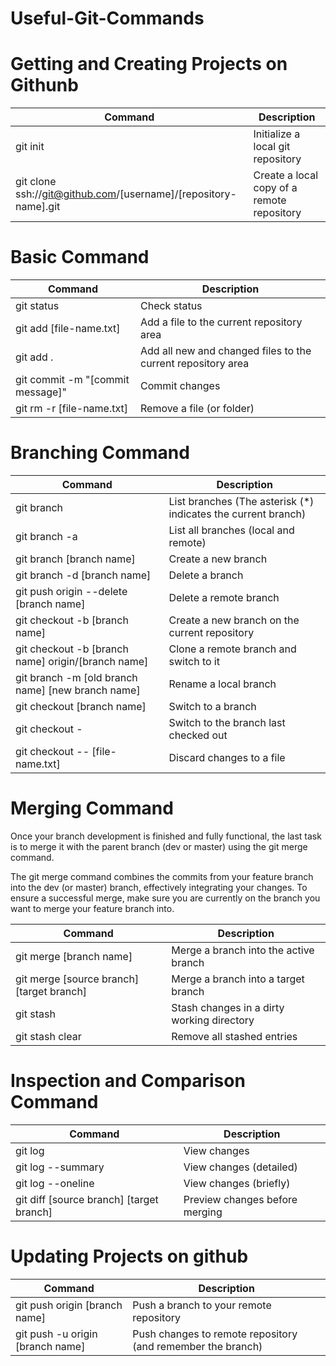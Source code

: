 # Useful-Git-Commands

# Getting and Creating Projects on Githunb

| Command | Description |
| --- | --- |
| git init | Initialize a local git repository |
| git clone ssh://git@github.com/[username]/[repository-name].git | Create a local copy of a remote repository |

# Basic Command

| Command | Description |
| --- | --- |
|git status | Check status |
| git add [file-name.txt] | Add a file to the current repository area |
|git add . | Add all new and changed files to the current repository area |
| git commit -m "[commit message]" | Commit changes |
|git rm -r [file-name.txt]| Remove a file (or folder) |

# Branching Command

| Command | Description |
| --- | --- |
| git branch |  List branches (The asterisk (*) indicates the current branch) |
| git branch -a | List all branches (local and remote)  |
| git branch [branch name] |  Create a new branch |
| git branch -d [branch name] |  	Delete a branch |
| git push origin --delete [branch name] |	Delete a remote branch    |
| git checkout -b [branch name]	| Create a new branch on the current repository   |
| git checkout -b [branch name] origin/[branch name]	| Clone a remote branch and switch to it   |
|  git branch -m [old branch name] [new branch name]	| Rename a local branch   |
| git checkout [branch name]	| Switch to a branch  |
|  git checkout -	| Switch to the branch last checked out   |
|  git checkout -- [file-name.txt]	| Discard changes to a file   |

# Merging Command
Once your branch development is finished and fully functional, the last task is to merge it with the parent branch (dev or master) using the git merge command.

The git merge command combines the commits from your feature branch into the dev (or master) branch, effectively integrating your changes. To ensure a successful merge, make sure you are currently on the branch you want to merge your feature branch into.


| Command | Description |
| --- | --- |
|  git merge [branch name]	| Merge a branch into the active branch   |
|  git merge [source branch] [target branch]	| Merge a branch into a target branch  |
| git stash	| Stash changes in a dirty working directory   |
|  git stash clear	| Remove all stashed entries   |

# Inspection and Comparison Command

| Command | Description |
| --- | --- |
| git log	| View changes   |
|  git log --summary	| View changes (detailed)   |
| git log --oneline	| View changes (briefly)   |
| git diff [source branch] [target branch]	| Preview changes before merging   |


# Updating Projects on github

| Command | Description |
| --- | --- |
| git push origin [branch name] | Push a branch to your remote repository |
| git push -u origin [branch name] | Push changes to remote repository (and remember the branch) |
